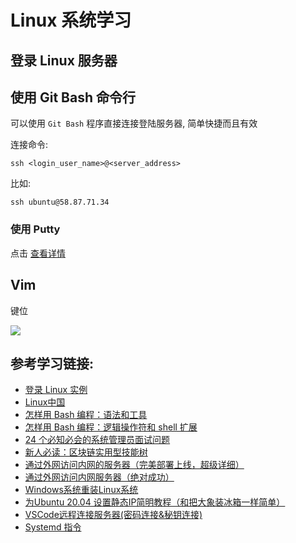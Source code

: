 ﻿# Linux 系统学习

## 登录 Linux 服务器

## 使用 Git Bash 命令行

可以使用 `Git Bash` 程序直接连接登陆服务器, 简单快捷而且有效

连接命令:

```shell
ssh <login_user_name>@<server_address>
```

比如:

```shell
ssh ubuntu@58.87.71.34
```

### 使用 Putty

点击 [查看详情](./putty_login.md)

## Vim

键位

![](https://ytsimg.gitee.io/blog/yts_github_io/linux/keys.jpg)

## 参考学习链接:

* [登录 Linux 实例](https://cloud.tencent.com/document/product/213/5436)
* [Linux中国](https://linux.cn/)
* [怎样用 Bash 编程：语法和工具](https://linux.cn/article-11552-1.html)
* [怎样用 Bash 编程：逻辑操作符和 shell 扩展](https://linux.cn/article-11687-1.html)
* [24 个必知必会的系统管理员面试问题](https://linux.cn/article-11673-1.html)
* [新人必读：区块链实用型技能树](https://linux.cn/article-11690-1.html)
* [通过外网访问内网的服务器（完美部署上线，超级详细）](https://blog.csdn.net/u010905359/article/details/84989831)
* [通过外网访问内网服务器（绝对成功）](https://blog.csdn.net/jinzhichaoshuiping/article/details/45751671)
* [Windows系统重装Linux系统](https://blog.csdn.net/qq2523208472/article/details/83684838)
* [为Ubuntu 20.04 设置静态IP简明教程（和把大象装冰箱一样简单）](https://cloud.tencent.com/developer/article/1933335)
* [VSCode远程连接服务器(密码连接&秘钥连接)](https://zhuanlan.zhihu.com/p/671431475)
* [Systemd 指令](https://www.cnblogs.com/zwcry/p/9602756.html)
